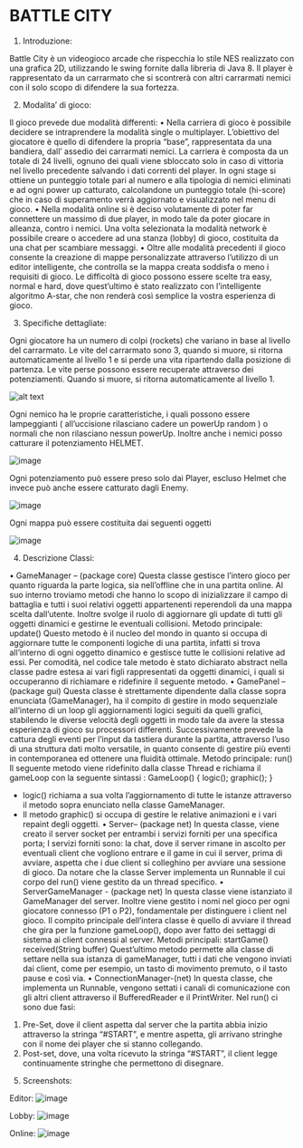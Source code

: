 # BATTLE CITY

1. Introduzione:

Battle City è un videogioco arcade che rispecchia lo stile NES realizzato con una grafica 2D, utilizzando le swing fornite dalla libreria di Java 8.
Il player è rappresentato da un carrarmato che si scontrerà con altri carrarmati nemici con il solo scopo di difendere la sua fortezza.

2. Modalita’ di gioco:

Il gioco prevede due modalità differenti:
• Nella carriera di gioco è possibile decidere se intraprendere la modalità single o multiplayer. L’obiettivo del giocatore è quello di difendere la propria “base”, rappresentata da una bandiera, dall’ assedio dei carrarmati nemici. La carriera è composta da un totale di 24 livelli, ognuno dei quali viene sbloccato solo in caso di vittoria nel livello precedente salvando i dati correnti del player. In ogni stage si ottiene un punteggio totale pari al numero e alla tipologia di nemici eliminati e ad ogni power up catturato, calcolandone un punteggio totale (hi-score) che in caso di superamento verrà aggiornato e visualizzato nel menu di gioco.
• Nella modalità online si è deciso volutamente di poter far connettere un massimo di due player, in modo tale da poter giocare in alleanza, contro i nemici.
Una volta selezionata la modalità network è possibile creare o accedere ad una stanza (lobby) di gioco, costituita da una chat per scambiare messaggi.
• Oltre alle modalità precedenti il gioco consente la creazione di mappe personalizzate attraverso l’utilizzo di un editor intelligente, che controlla se la mappa creata soddisfa o meno i requisiti di gioco.
Le difficoltà di gioco possono essere scelte tra easy, normal e hard, dove quest’ultimo è stato realizzato con l’intelligente algoritmo A-star, che non renderà così semplice la vostra esperienza di gioco.

3. Specifiche dettagliate:

Ogni giocatore ha un numero di colpi (rockets) che variano in base al livello del carrarmato. Le vite del carrarmato sono 3, quando si muore, si ritorna automaticamente al livello 1 e si perde una vita ripartendo dalla posizione di partenza. Le vite perse possono essere recuperate attraverso dei potenziamenti. Quando si muore, si ritorna automaticamente al livello 1.

![alt text](https://drive.google.com/open?id=1bkwf7YxQrnwD_ycADgBbqPsq_n70AHjc "1")

Ogni nemico ha le proprie caratteristiche, i quali possono essere lampeggianti ( all’uccisione rilasciano cadere un powerUp random ) o normali che non rilasciano nessun powerUp. Inoltre anche i nemici posso catturare il potenziamento HELMET.

![image](https://drive.google.com/open?id=1hcjedrcKllaXqMvyUn3pPxHTh1jxHUBy)

Ogni potenziamento può essere preso solo dai Player, escluso Helmet che invece può anche essere catturato dagli Enemy.

![image](https://drive.google.com/open?id=1eIlFbA2eoZj5cdY9HqzhHwCWek5rEGon)

Ogni mappa può essere costituita dai seguenti oggetti

![image](https://drive.google.com/open?id=1n3W3VuWgcr2mqIFEDqkYXv8blBqNtfK3)


4.	Descrizione Classi:

•	GameManager – (package core)
Questa classe  gestisce l’intero gioco per quanto riguarda la parte logica, sia nell’offline che in una partita online. Al suo interno troviamo metodi che hanno lo scopo di inizializzare il campo di battaglia e tutti i suoi relativi oggetti appartenenti reperendoli da una mappa scelta dall’utente. Inoltre svolge il ruolo di aggiornare gli update di tutti gli oggetti dinamici e gestirne le eventuali collisioni.
Metodo principale:      update()
Questo metodo è il nucleo del mondo in quanto si occupa di aggiornare tutte le componenti logiche di una partita, infatti si trova all’interno di ogni oggetto dinamico e gestisce tutte le collisioni relative ad essi. Per comodità, nel codice tale metodo è stato dichiarato abstract nella classe padre estesa ai vari figli rappresentati da oggetti dinamici, i quali si occuperanno di richiamare e ridefinire il seguente metodo. 
•	GamePanel – (package gui)
Questa classe è strettamente dipendente dalla classe sopra enunciata (GameManager), ha il compito di gestire in modo sequenziale all’interno di un loop gli aggiornamenti logici seguiti da quelli grafici, stabilendo le diverse velocità degli oggetti in modo tale da avere la stessa esperienza di gioco su processori differenti. Successivamente prevede la cattura degli eventi per l’input da tastiera durante la partita, attraverso l’uso di una struttura dati molto versatile, in quanto consente di gestire più eventi in contemporanea ed ottenere una fluidità ottimale.
Metodo principale:        run()
Il seguente metodo viene ridefinito dalla classe Thread e richiama il gameLoop con la seguente sintassi :
GameLoop() {
          logic();
        graphic();
}
- logic() richiama a sua volta l’aggiornamento di tutte le istanze attraverso il metodo sopra enunciato nella classe GameManager.
- Il metodo graphic() si occupa di gestire le relative animazioni e i vari repaint degli oggetti. 
•	Server– (package net)
In questa classe, viene creato il server socket per entrambi i servizi forniti per una specifica porta; I servizi forniti sono: la chat, dove il server rimane in ascolto per eventuali client che vogliono entrare e il game in cui il server, prima di avviare, aspetta che i due client si colleghino per avviare una sessione di gioco. Da notare che la classe Server implementa un Runnable il cui corpo del run() viene gestito da un thread specifico. 
•	ServerGameManager - (package net)
In questa classe viene istanziato il GameManager del server. Inoltre viene gestito i nomi nel gioco per ogni giocatore connesso (P1 o P2), fondamentale per distinguere i client nel gioco. Il compito principale dell’intera classe è quello di avviare il thread che gira per la funzione gameLoop(), dopo aver fatto dei settaggi di sistema ai client connessi al server. 
Metodi principali:    startGame()     received(String buffer)
Quest’ultimo metodo permette alla classe di settare nella sua istanza di gameManager, tutti i dati che vengono inviati dai client, come per esempio, un tasto di movimento premuto, o il tasto pause e così via.
•	ConnectionManager-(net)
In questa classe, che implementa un Runnable, vengono settati i canali di comunicazione con gli altri client attraverso il BufferedReader e il PrintWriter. Nel run() ci sono due fasi:
1)	Pre-Set, dove il client aspetta dal server che la partita abbia inizio attraverso la stringa “#START”, e mentre aspetta, gli arrivano stringhe con il nome dei player che si stanno collegando.
2)	Post-set, dove, una volta ricevuto la stringa “#START”, il client legge continuamente stringhe che permettono di disegnare.




5. Screenshots:

Editor:
![image](https://drive.google.com/file/d/1HZJxn_C1qOGvjJ5CdQDJNByLOkSf3Q43/view?usp=sharing)

Lobby:
![image](https://drive.google.com/open?id=1pnuXuWVXWlYCI1kxop5-OBUZeQ3BnL6J)

Online:
![image](https://drive.google.com/open?id=1ITrVSNRS-l2kH9ngx9SgksMDTBawTTeR)

